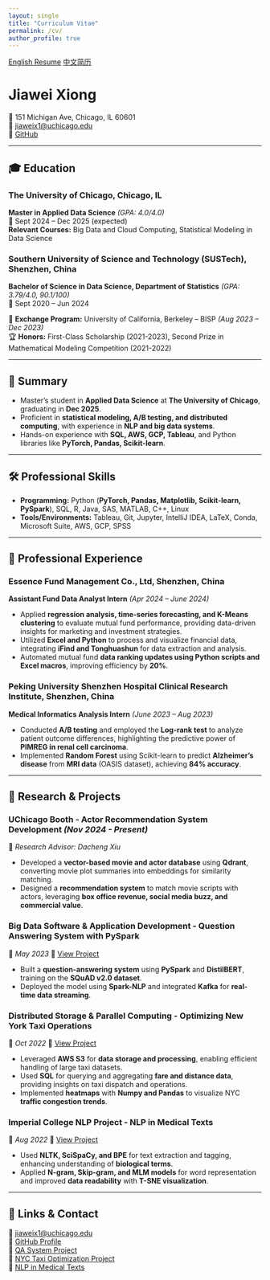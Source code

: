 ```yaml
---
layout: single
title: "Curriculum Vitae"
permalink: /cv/
author_profile: true
---
```


<a href="/assets/images/resume_en.jpg" class="btn btn--primary" target="_blank" rel="noopener noreferrer">English Resume</a>
<a href="/assets/images/resume_cn.jpg" class="btn btn--info" target="_blank" rel="noopener noreferrer">中文简历</a>

# Jiawei Xiong  
📍 151 Michigan Ave, Chicago, IL 60601  
📧 [jiaweix1@uchicago.edu](mailto:jiaweix1@uchicago.edu)  
🔗 [GitHub](https://github.com/vectorwei)  

---

## 🎓 Education  

### The University of Chicago, Chicago, IL  
**Master in Applied Data Science** *(GPA: 4.0/4.0)*  
📅 Sept 2024 – Dec 2025 (expected)  
**Relevant Courses:** Big Data and Cloud Computing, Statistical Modeling in Data Science  

### Southern University of Science and Technology (SUSTech), Shenzhen, China  
**Bachelor of Science in Data Science, Department of Statistics** *(GPA: 3.79/4.0, 90.1/100)*  
📅 Sept 2020 – Jun 2024  

📌 **Exchange Program:** University of California, Berkeley – BISP *(Aug 2023 – Dec 2023)*  
🏆 **Honors:** First-Class Scholarship (2021-2023), Second Prize in Mathematical Modeling Competition (2021-2022)  

---

## 📝 Summary  

- Master’s student in **Applied Data Science** at **The University of Chicago**, graduating in **Dec 2025**.  
- Proficient in **statistical modeling, A/B testing, and distributed computing**, with experience in **NLP and big data systems**.  
- Hands-on experience with **SQL, AWS, GCP, Tableau**, and Python libraries like **PyTorch, Pandas, Scikit-learn**.  

---

## 🛠 Professional Skills  

- **Programming:** Python (**PyTorch, Pandas, Matplotlib, Scikit-learn, PySpark**), SQL, R, Java, SAS, MATLAB, C++, Linux  
- **Tools/Environments:** Tableau, Git, Jupyter, IntelliJ IDEA, LaTeX, Conda, Microsoft Suite, AWS, GCP, SPSS  

---

## 💼 Professional Experience  

### Essence Fund Management Co., Ltd, Shenzhen, China  
**Assistant Fund Data Analyst Intern** *(Apr 2024 – June 2024)*  
- Applied **regression analysis, time-series forecasting, and K-Means clustering** to evaluate mutual fund performance, providing data-driven insights for marketing and investment strategies.  
- Utilized **Excel and Python** to process and visualize financial data, integrating **iFind and Tonghuashun** for data extraction and analysis.  
- Automated mutual fund **data ranking updates using Python scripts and Excel macros**, improving efficiency by **20%**.  

### Peking University Shenzhen Hospital Clinical Research Institute, Shenzhen, China  
**Medical Informatics Analysis Intern** *(June 2023 – Aug 2023)*  
- Conducted **A/B testing** and employed the **Log-rank test** to analyze patient outcome differences, highlighting the predictive power of **PIMREG in renal cell carcinoma**.  
- Implemented **Random Forest** using Scikit-learn to predict **Alzheimer’s disease** from **MRI data** (OASIS dataset), achieving **84% accuracy**.  

---

## 🔬 Research & Projects  

### **UChicago Booth - Actor Recommendation System Development** *(Nov 2024 - Present)*  
📌 *Research Advisor: Dacheng Xiu*  
- Developed a **vector-based movie and actor database** using **Qdrant**, converting movie plot summaries into embeddings for similarity matching.  
- Designed a **recommendation system** to match movie scripts with actors, leveraging **box office revenue, social media buzz, and commercial value**.  

### **Big Data Software & Application Development - Question Answering System with PySpark**  
📅 *May 2023* 🔗 [View Project](https://github.com/vectorwei/QA-system)  
- Built a **question-answering system** using **PySpark** and **DistilBERT**, training on the **SQuAD v2.0 dataset**.  
- Deployed the model using **Spark-NLP** and integrated **Kafka** for **real-time data streaming**.  

### **Distributed Storage & Parallel Computing - Optimizing New York Taxi Operations**  
📅 *Oct 2022* 🔗 [View Project](https://github.com/vectorwei/Taxi)  
- Leveraged **AWS S3** for **data storage and processing**, enabling efficient handling of large taxi datasets.  
- Used **SQL** for querying and aggregating **fare and distance data**, providing insights on taxi dispatch and operations.  
- Implemented **heatmaps** with **Numpy and Pandas** to visualize NYC **traffic congestion trends**.  

### **Imperial College NLP Project - NLP in Medical Texts**  
📅 *Aug 2022* 🔗 [View Project](https://github.com/vectorwei/NLP-Practice-in-Medical-Texts)  
- Used **NLTK, SciSpaCy, and BPE** for text extraction and tagging, enhancing understanding of **biological terms**.  
- Applied **N-gram, Skip-gram, and MLM models** for word representation and improved **data readability** with **T-SNE visualization**.  

---

## 📌 Links & Contact  

📧 [jiaweix1@uchicago.edu](mailto:jiaweix1@uchicago.edu)  
🔗 [GitHub Profile](https://github.com/vectorwei)  
🔗 [QA System Project](https://github.com/vectorwei/QA-system)  
🔗 [NYC Taxi Optimization Project](https://github.com/vectorwei/Taxi)  
🔗 [NLP in Medical Texts](https://github.com/vectorwei/NLP-Practice-in-Medical-Texts)  
